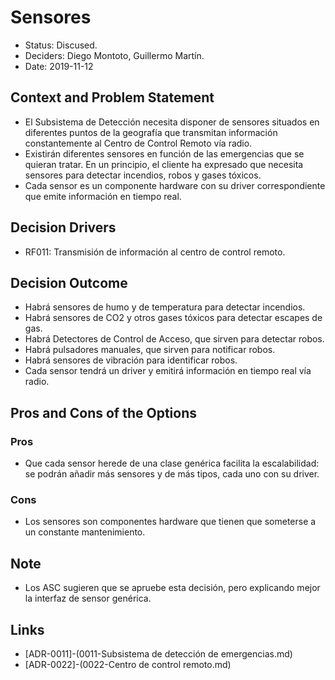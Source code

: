 # Sensores
* Status: Discused.
* Deciders: Diego Montoto, Guillermo Martín.
* Date: 2019-11-12


## Context and Problem Statement
* El Subsistema de Detección necesita disponer de sensores situados en diferentes puntos de la geografía que transmitan información constantemente al Centro de Control Remoto vía radio.
* Existirán diferentes sensores en función de las emergencias que se quieran tratar. En un principio, el cliente ha expresado que necesita sensores para detectar incendios, robos y gases tóxicos.
* Cada sensor es un componente hardware con su driver correspondiente que emite información en tiempo real.

## Decision Drivers
* RF011: Transmisión de información al centro de control remoto.

## Decision Outcome
* Habrá sensores de humo y de temperatura para detectar incendios.
* Habrá sensores de CO2 y otros gases tóxicos para detectar escapes de gas.
* Habrá Detectores de Control de Acceso, que sirven para detectar robos.
* Habrá pulsadores manuales, que sirven para notificar robos.
* Habrá sensores de vibración para identificar robos.
* Cada sensor tendrá un driver y emitirá información en tiempo real vía radio.

## Pros and Cons of the Options

### Pros
* Que cada sensor herede de una clase genérica facilita la escalabilidad: se podrán añadir más sensores y de más tipos, cada uno con su driver.

### Cons
* Los sensores son componentes hardware que tienen que someterse a un constante mantenimiento.

## Note
* Los ASC sugieren que se apruebe esta decisión, pero explicando mejor la interfaz de sensor genérica.

## Links

* [ADR-0011]-(0011-Subsistema de detección de emergencias.md)
* [ADR-0022]-(0022-Centro de control remoto.md)

